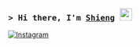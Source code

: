 ### <samp>&gt; Hi there, I'm <a href="https://www.slowey.works/" target="_blank">Shieng</a> <img src="https://media.giphy.com/media/hvRJCLFzcasrR4ia7z/giphy.gif" width="25"> </samp>

[![Instagram](https://img.shields.io/badge/Instagram-%23E4405F.svg?logo=Instagram&logoColor=white)](https://instagram.com/https://www.instagram.com/ntann.204/) 
<!-- Proudly created with GPRM ( https://gprm.itsvg.in ) -->
